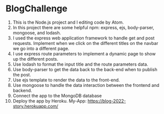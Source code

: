 # BlogChallenge
1) This is the Node.js project and I editing code by Atom.
2) In this project there are some helpful npm: express, ejs, body-parser, mongoose, and lodash.
3) I used the express web application framework to handle get and post requests. Implement when we click on the different titles on the navbar we go into a different page.
4) I use express route parameters to implement a dynamic page to show up the different posts.
5) Use lodash to format the input title and the route parameters data.
6) Use body-parser to get the data back to the back-end when to publish the post.
7) Use ejs template to render the data to the front-end.
8) Use mongoose to handle the data interaction between the frontend and backend.
9) Connect the app to the MongoDB database
10) Deploy the app by Heroku.
My-App: https://blog-2022-story.herokuapp.com/
